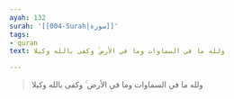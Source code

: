 ```yaml
---
ayah: 132
surah: '[[004-Surah|سورة]]'
tags:
- quran
text: ولله ما في السماوات وما في الأرض ۚ وكفى بالله وكيلا

---
```

> ولله ما في السماوات وما في الأرض ۚ وكفى بالله وكيلا
